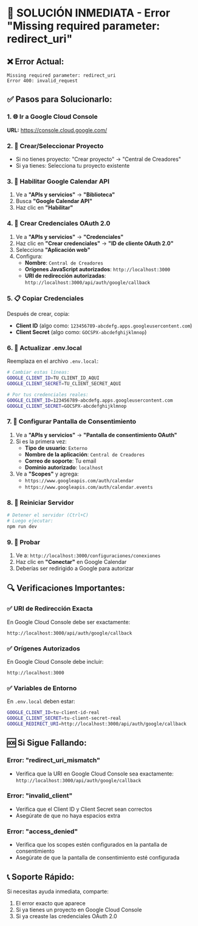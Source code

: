 # 🚨 SOLUCIÓN INMEDIATA - Error "Missing required parameter: redirect_uri"

## ❌ Error Actual:
```
Missing required parameter: redirect_uri
Error 400: invalid_request
```

## ✅ Pasos para Solucionarlo:

### 1. 🌐 Ir a Google Cloud Console
**URL:** https://console.cloud.google.com/

### 2. 📁 Crear/Seleccionar Proyecto
- Si no tienes proyecto: "Crear proyecto" → "Central de Creadores"
- Si ya tienes: Selecciona tu proyecto existente

### 3. 🔌 Habilitar Google Calendar API
1. Ve a **"APIs y servicios"** → **"Biblioteca"**
2. Busca **"Google Calendar API"**
3. Haz clic en **"Habilitar"**

### 4. 🔑 Crear Credenciales OAuth 2.0
1. Ve a **"APIs y servicios"** → **"Credenciales"**
2. Haz clic en **"Crear credenciales"** → **"ID de cliente OAuth 2.0"**
3. Selecciona **"Aplicación web"**
4. Configura:
   - **Nombre**: `Central de Creadores`
   - **Orígenes JavaScript autorizados**: `http://localhost:3000`
   - **URI de redirección autorizadas**: `http://localhost:3000/api/auth/google/callback`

### 5. 📋 Copiar Credenciales
Después de crear, copia:
- **Client ID** (algo como: `123456789-abcdefg.apps.googleusercontent.com`)
- **Client Secret** (algo como: `GOCSPX-abcdefghijklmnop`)

### 6. 📝 Actualizar .env.local
Reemplaza en el archivo `.env.local`:
```bash
# Cambiar estas líneas:
GOOGLE_CLIENT_ID=TU_CLIENT_ID_AQUI
GOOGLE_CLIENT_SECRET=TU_CLIENT_SECRET_AQUI

# Por tus credenciales reales:
GOOGLE_CLIENT_ID=123456789-abcdefg.apps.googleusercontent.com
GOOGLE_CLIENT_SECRET=GOCSPX-abcdefghijklmnop
```

### 7. 🎯 Configurar Pantalla de Consentimiento
1. Ve a **"APIs y servicios"** → **"Pantalla de consentimiento OAuth"**
2. Si es la primera vez:
   - **Tipo de usuario**: `Externo`
   - **Nombre de la aplicación**: `Central de Creadores`
   - **Correo de soporte**: Tu email
   - **Dominio autorizado**: `localhost`
3. Ve a **"Scopes"** y agrega:
   - `https://www.googleapis.com/auth/calendar`
   - `https://www.googleapis.com/auth/calendar.events`

### 8. 🔄 Reiniciar Servidor
```bash
# Detener el servidor (Ctrl+C)
# Luego ejecutar:
npm run dev
```

### 9. 🧪 Probar
1. Ve a: `http://localhost:3000/configuraciones/conexiones`
2. Haz clic en **"Conectar"** en Google Calendar
3. Deberías ser redirigido a Google para autorizar

## 🔍 Verificaciones Importantes:

### ✅ URI de Redirección Exacta
En Google Cloud Console debe ser exactamente:
```
http://localhost:3000/api/auth/google/callback
```

### ✅ Orígenes Autorizados
En Google Cloud Console debe incluir:
```
http://localhost:3000
```

### ✅ Variables de Entorno
En `.env.local` deben estar:
```bash
GOOGLE_CLIENT_ID=tu-client-id-real
GOOGLE_CLIENT_SECRET=tu-client-secret-real
GOOGLE_REDIRECT_URI=http://localhost:3000/api/auth/google/callback
```

## 🆘 Si Sigue Fallando:

### Error: "redirect_uri_mismatch"
- Verifica que la URI en Google Cloud Console sea exactamente: `http://localhost:3000/api/auth/google/callback`

### Error: "invalid_client"
- Verifica que el Client ID y Client Secret sean correctos
- Asegúrate de que no haya espacios extra

### Error: "access_denied"
- Verifica que los scopes estén configurados en la pantalla de consentimiento
- Asegúrate de que la pantalla de consentimiento esté configurada

## 📞 Soporte Rápido:
Si necesitas ayuda inmediata, comparte:
1. El error exacto que aparece
2. Si ya tienes un proyecto en Google Cloud Console
3. Si ya creaste las credenciales OAuth 2.0
